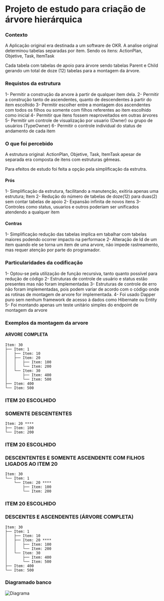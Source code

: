 # Projeto de estudo para criação de árvore hierárquica


### Contexto

A Aplicação original era destinada a um software de OKR.
A analise original determinou tabelas separadas por item. 
Sendo os itens: ActionPlan, Objetive, Task, ItemTask

Cada tabela com tabelas de apoio para árvore sendo tabelas Parent e Child
gerando um total de  doze (12) tabelas para a montagem da árvore.

### Requistos da estrutura
1- Permitir a construção da arvore à partir de qualquer item dela.
2- Permitir a construção tanto de ascendentes, quanto de descendentes à partir do item escolhido
3- Permitir escolher entre a montagem dos ascendentes com todos os filhos
   ou somente com filhos referentes ao item escolhido como inicial
4- Permitir que itens fossem reaproveitados em outras árvores
5- Permitir  um controle de visualização por usuario (Owner) ou grupo de usuários (TypeOwner)
6- Permitir o controle individual do status de andamento de cada item

### O que foi percebido

A estrutura original: ActionPlan, Objetive, Task, ItemTask apesar de separada era composta
de itens com estruturas gêmeas.

Para efeitos de estudo foi feita a opção pela simplificação da estrutra.

#### Prós

1- Simplificação da estrutura, facilitando a manutenção, exitiria apenas uma estrutura; Item
2- Redução do número de tabelas de doze(12) para duas(2) sem contar tabelas de apoio
2- Expansão infinita de novos itens
3- Controles como status, usuarios e outros poderiam ser unificados atendendo a qualquer item

#### Contras

1- Simplificação redução das tabelas implica em tabalhar com tabelas maiores podendo ocorrer impacto
   na performace
2- Alteração de Id de um item quando ele se torna um item de uma arvore, não impede rastreamento, mas
   requer atenção por parte do programador.   


### Particularidades da codificação

1- Optou-se pela utilização de função recursiva, tanto quanto possível para redução de código
2- Estruturas de controle de usuário e status estão presentes mas não foram implementadas
3- Estruturas de controle de erro não foram implementadas, pois podem variar de acordo com o código onde
   as rotinas de montagem de arvore for implementada.
4- Foi usado Dapper puro sem nenhum framework de acesso à dados como Hibernate ou Entity
5- Foi montando apenas um teste unitário simples do endpoint de montagem da arvore


### Exemplos da montagem da arvore

#### ARVORE COMPLETA
```
Item: 30
├── Item: 1
│   ├── Item: 10
│   ├── Item: 20
│   │   ├── Item: 100
│   │   └── Item: 200
│   └── Item: 30
│       ├── Item: 400
│       └── Item: 500
├── Item: 400
└── Item: 500
```
### ITEM 20 ESCOLHIDO 
### SOMENTE DESCENTENTES
```
Item: 20 ****
├── Item: 100
└── Item: 200
```

### ITEM 20 ESCOLHIDO 
### DESCENTENTES E SOMENTE ASCENDENTE COM FILHOS LIGADOS AO ITEM 20
```
Item: 30
└── Item: 1
    └── Item: 20 ****
        ├── Item: 100
        └── Item: 200
```

### ITEM 20 ESCOLHIDO 
### DESCENTES E ASCENDENTES (ÁRVORE COMPLETA)
```
Item: 30
├── Item: 1
│   ├── Item: 10
│   ├── Item: 20 ****
│   │   ├── Item: 100
│   │   └── Item: 200
│   └── Item: 30
│       ├── Item: 400
│       └── Item: 500
├── Item: 400
└── Item: 500
```

### Diagramado banco 
![Diagrama](URL_da_Imagem)










